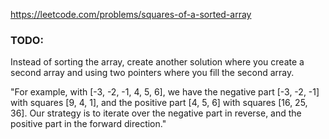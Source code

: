 https://leetcode.com/problems/squares-of-a-sorted-array

### TODO: 

Instead of sorting the array, create another solution where you create a second array and using two pointers where you fill the second array.

"For example, with [-3, -2, -1, 4, 5, 6], we have the negative part [-3, -2, -1] with squares [9, 4, 1], and the positive part [4, 5, 6] with squares [16, 25, 36]. Our strategy is to iterate over the negative part in reverse, and the positive part in the forward direction."